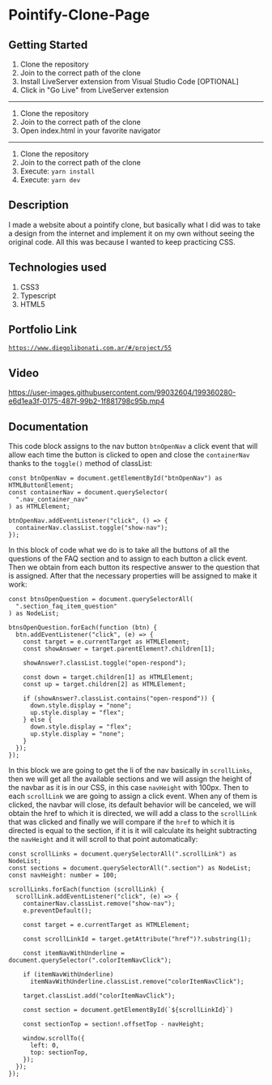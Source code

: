 # Pointify-Clone-Page

## Getting Started

1. Clone the repository
2. Join to the correct path of the clone
3. Install LiveServer extension from Visual Studio Code [OPTIONAL]
4. Click in "Go Live" from LiveServer extension

---

1. Clone the repository
2. Join to the correct path of the clone
3. Open index.html in your favorite navigator

---

1. Clone the repository
2. Join to the correct path of the clone
3. Execute: `yarn install`
4. Execute: `yarn dev`

## Description

I made a website about a pointify clone, but basically what I did was to take a design from the internet and implement it on my own without seeing the original code. All this was because I wanted to keep practicing CSS.

## Technologies used

1. CSS3
2. Typescript
3. HTML5

## Portfolio Link

[`https://www.diegolibonati.com.ar/#/project/55`](https://www.diegolibonati.com.ar/#/project/55)

## Video

https://user-images.githubusercontent.com/99032604/199360280-e6d1ea3f-0175-487f-99b2-1f881798c95b.mp4

## Documentation

This code block assigns to the nav button `btnOpenNav` a click event that will allow each time the button is clicked to open and close the `containerNav` thanks to the `toggle()` method of classList:

```
const btnOpenNav = document.getElementById("btnOpenNav") as HTMLButtonElement;
const containerNav = document.querySelector(
  ".nav_container_nav"
) as HTMLElement;

btnOpenNav.addEventListener("click", () => {
  containerNav.classList.toggle("show-nav");
});

```

In this block of code what we do is to take all the buttons of all the questions of the FAQ section and to assign to each button a click event. Then we obtain from each button its respective answer to the question that is assigned. After that the necessary properties will be assigned to make it work:

```
const btnsOpenQuestion = document.querySelectorAll(
  ".section_faq_item_question"
) as NodeList;

btnsOpenQuestion.forEach(function (btn) {
  btn.addEventListener("click", (e) => {
    const target = e.currentTarget as HTMLElement;
    const showAnswer = target.parentElement?.children[1];

    showAnswer?.classList.toggle("open-respond");

    const down = target.children[1] as HTMLElement;
    const up = target.children[2] as HTMLElement;

    if (showAnswer?.classList.contains("open-respond")) {
      down.style.display = "none";
      up.style.display = "flex";
    } else {
      down.style.display = "flex";
      up.style.display = "none";
    }
  });
});
```

In this block we are going to get the li of the nav basically in `scrollLinks`, then we will get all the available sections and we will assign the height of the navbar as it is in our CSS, in this case `navHeight` with 100px. Then to each `scrollLink` we are going to assign a click event. When any of them is clicked, the navbar will close, its default behavior will be canceled, we will obtain the href to which it is directed, we will add a class to the `scrollLink` that was clicked and finally we will compare if the `href` to which it is directed is equal to the section, if it is it will calculate its height subtracting the `navHeight` and it will scroll to that point automatically:

```
const scrollLinks = document.querySelectorAll(".scrollLink") as NodeList;
const sections = document.querySelectorAll(".section") as NodeList;
const navHeight: number = 100;

scrollLinks.forEach(function (scrollLink) {
  scrollLink.addEventListener("click", (e) => {
    containerNav.classList.remove("show-nav");
    e.preventDefault();

    const target = e.currentTarget as HTMLElement;

    const scrollLinkId = target.getAttribute("href")?.substring(1);

    const itemNavWithUnderline = document.querySelector(".colorItemNavClick");

    if (itemNavWithUnderline)
      itemNavWithUnderline.classList.remove("colorItemNavClick");

    target.classList.add("colorItemNavClick");

    const section = document.getElementById(`${scrollLinkId}`)

    const sectionTop = section!.offsetTop - navHeight;

    window.scrollTo({
      left: 0,
      top: sectionTop,
    });
  });
});
```
